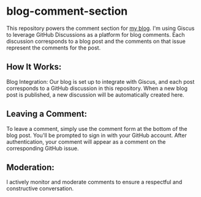 # blog-comment-section

This repository powers the comment section for [my blog](blog.chappell.nyc). I'm using Giscus to leverage GitHub Discussions as a platform for blog comments. Each discussion corresponds to a blog post and the comments on that issue represent the comments for the post.

## How It Works:

Blog Integration: Our blog is set up to integrate with Giscus, and each post corresponds to a GitHub discussion in this repository. When a new blog post is published, a new discussion will be automatically created here.

## Leaving a Comment: 

To leave a comment, simply use the comment form at the bottom of the blog post. You'll be prompted to sign in with your GitHub account. After authentication, your comment will appear as a comment on the corresponding GitHub issue.

## Moderation: 

I actively monitor and moderate comments to ensure a respectful and constructive conversation.
